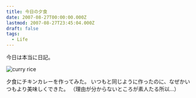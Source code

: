 ```yaml
---
title: 今日の夕食
date: 2007-08-27T00:00:00.000Z
lastmod: 2007-08-27T23:45:04.000Z
draft: false
tags:
  - Life
---
```


今日は本当に日記。

![curry rice](@/assets/flickr/1253321732.jpg "curry rice")

夕食にチキンカレーを作ってみた。 いつもと同じように作ったのに、なぜかいつもより美味しくできた。 （理由が分からないところが素人たる所以…）
